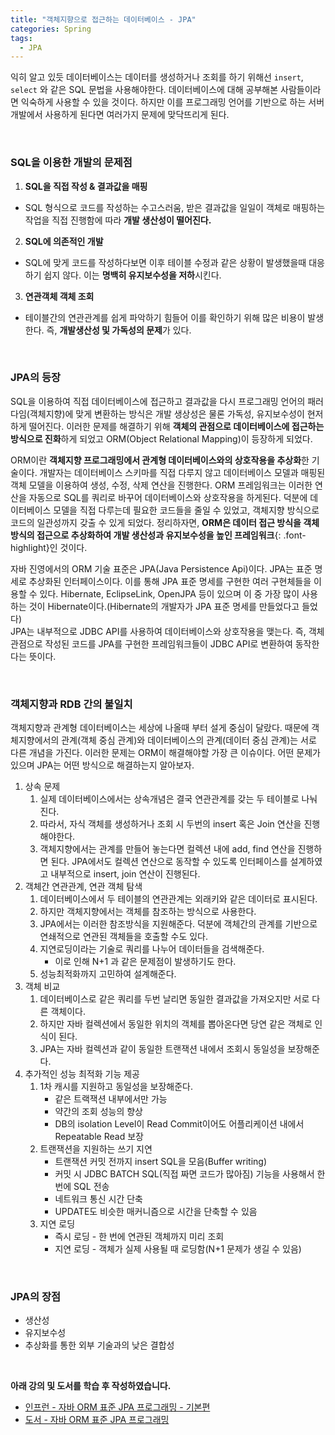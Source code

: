 ```yaml
---
title: "객체지향으로 접근하는 데이터베이스 - JPA"
categories: Spring
tags:
  - JPA
---  
```



익히 알고 있듯 데이터베이스는 데이터를 생성하거나 조회를 하기 위해선 `insert`, `select` 와 같은 SQL 문법을 사용해야한다. 데이터베이스에 대해 공부해본 사람들이라면 익숙하게 사용할 수 있을 것이다. 하지만 이를 프로그래밍 언어를 기반으로 하는 서버 개발에서 사용하게 된다면 여러가지 문제에 맞닥뜨리게 된다.  

<br />  

### SQL을 이용한 개발의 문제점
1. **SQL을 직접 작성 & 결과값을 매핑**  
  - SQL 형식으로 코드를 작성하는 수고스러움, 받은 결과값을 일일이 객체로 매핑하는 작업을 직접 진행함에 따라 **개발 생산성이 떨어진다.**
2. **SQL에 의존적인 개발**  
  - SQL에 맞게 코드를 작성하다보면 이후 테이블 수정과 같은 상황이 발생했을때 대응하기 쉽지 않다. 이는 **명백히 유지보수성을 저하**시킨다.  
3. **연관객체 객체 조회**  
  - 테이블간의 연관관계를 쉽게 파악하기 힘들어 이를 확인하기 위해 많은 비용이 발생한다. 즉, **개발생산성 및 가독성의 문제**가 있다.  

<br />  

### JPA의 등장
SQL을 이용하여 직접 데이터베이스에 접근하고 결과값을 다시 프로그래밍 언어의 패러다임(객체지향)에 맞게 변환하는 방식은 개발 생상성은 물론 가독성, 유지보수성이 현저하게 떨어진다. 이러한 문제를 해결하기 위해 **객체의 관점으로 데이터베이스에 접근하는 방식으로 진화**하게 되었고 ORM(Object Relational Mapping)이 등장하게 되었다.

ORM이란 **객체지향 프로그래밍에서 관계형 데이터베이스와의 상호작용을 추상화**한 기술이다. 개발자는 데이터베이스 스키마를 직접 다루지 않고 데이터베이스 모델과 매핑된 객체 모델을 이용하여 생성, 수정, 삭제 연산을 진행한다. ORM 프레임워크는 이러한 연산을 자동으로 SQL를 쿼리로 바꾸어 데이터베이스와 상호작용을 하게된다. 덕분에 데이터베이스 모델을 직접 다루는데 필요한 코드들을 줄일 수 있었고, 객체지향 방식으로 코드의 일관성까지 갖출 수 있게 되었다. 정리하자면, **ORM은 데이터 접근 방식을 객체 방식의 접근으로 추상화하여 개발 생산성과 유지보수성을 높인 프레임워크**{: .font-highlight}인 것이다.

자바 진영에서의 ORM 기술 표준은 JPA(Java Persistence Api)이다. JPA는 표준 명세로 추상화된 인터페이스이다. 이를 통해 JPA 표준 명세를 구현한 여러 구현체들을 이용할 수 있다. Hibernate, EclipseLink, OpenJPA 등이 있으며 이 중 가장 많이 사용하는 것이 Hibernate이다.(Hibernate의 개발자가 JPA 표준 명세를 만들었다고 들었다)  
JPA는 내부적으로 JDBC API를 사용하여 데이터베이스와 상호작용을 맺는다. 즉, 객체관점으로 작성된 코드를 JPA를 구현한 프레임워크들이 JDBC API로 변환하여 동작한다는 뜻이다.  

<br />  

### 객체지향과 RDB 간의 불일치

객체지향과 관계형 데이터베이스는 세상에 나올때 부터 설게 중심이 달랐다. 때문에 객체지향에서의 관계(객체 중심 관계)와 데이터베이스의 관계(데이터 중심 관계)는 서로 다른 개념을 가진다. 이러한 문제는 ORM이 해결해야할 가장 큰 이슈이다. 어떤 문제가 있으며 JPA는 어떤 방식으로 해결하는지 알아보자.

1. 상속 문제
    1. 실제 데이터베이스에서는 상속개념은 결국 연관관계를 갖는 두 테이블로 나눠진다.
    2. 따라서, 자식 객체를 생성하거나 조회 시 두번의 insert 혹은 Join 연산을 진행해야한다.
    3. 객체지향에서는 관계를 만들어 놓는다면 컬렉션 내에 add, find 연산을 진행하면 된다. JPA에서도 컬렉션 연산으로 동작할 수 있도록 인터페이스를 설계하였고 내부적으로 insert, join 연산이 진행된다.
2. 객체간 연관관계, 연관 객체 탐색
    1. 데이터베이스에서 두 테이블의 연관관계는 외래키와 같은 데이터로 표시된다.
    2. 하지만 객체지향에서는 객체를 참조하는 방식으로 사용한다. 
    3. JPA에서는 이러한 참조방식을 지원해준다. 덕분에 객체간의 관계를 기반으로 연쇄적으로 연관된 객체들을 호출할 수도 있다.
    4. 지연로딩이라는 기술로 쿼리를 나누어 데이터들을 검색해준다.
        - 이로 인해 N+1 과 같은 문제점이 발생하기도 한다.
    5. 성능최적화까지 고민하여 설계해준다.
3. 객체 비교
    1. 데이터베이스로 같은 쿼리를 두번 날리면 동일한 결과값을 가져오지만 서로 다른 객체이다. 
    2. 하지만 자바 컬렉션에서 동일한 위치의 객체를 뽑아온다면 당연 같은 객체로 인식이 된다.
    3. JPA는 자바 컬렉션과 같이 동일한 트랜잭션 내에서 조회시 동일성을 보장해준다.
4. 추가적인 성능 최적화 기능 제공
    1. 1차 캐시를 지원하고 동일성을 보장해준다.
        - 같은 트랙잭션 내부에서만 가능
        - 약간의 조회 성능의 향상
        - DB의 isolation Level이 Read Commit이어도 어플리케이션 내에서 Repeatable Read 보장
    2. 트랜잭션을 지원하는 쓰기 지연
        - 트랜잭션 커밋 전까지 insert SQL을 모음(Buffer writing)
        - 커밋 시 JDBC BATCH SQL(직접 짜면 코드가 많아짐) 기능을 사용해서 한번에 SQL 전송
        - 네트워크 통신 시간 단축
        - UPDATE도 비슷한 매커니즘으로 시간을 단축할 수 있음
    3. 지연 로딩
        - 즉시 로딩 - 한 번에 연관된 객체까지 미리 조회
        - 지연 로딩 - 객체가 실제 사용될 때 로딩함(N+1 문제가 생길 수 있음)

<br />  

### JPA의 장점
- 생산성
- 유지보수성
- 추상화를 통한 외부 기술과의 낮은 결합성


<br />  

**아래 강의 및 도서를 학습 후 작성하였습니다.**  
- [인프런 - 자바 ORM 표준 JPA 프로그래밍 - 기본편](https://www.inflearn.com/course/ORM-JPA-Basic)
- [도서 - 자바 ORM 표준 JPA 프로그래밍](https://product.kyobobook.co.kr/detail/S000000935744)